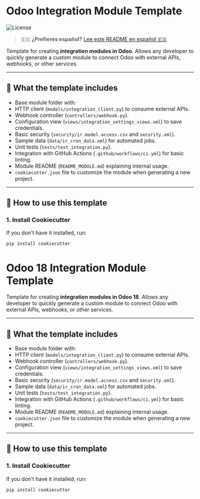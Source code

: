 # Odoo Integration Module Template

![License](https://img.shields.io/badge/License-MIT-green)

> 🇪🇸 **¿Prefieres español?** [Lee este README en español 🇪🇸](./README.es.md)

Template for creating **integration modules in Odoo**.
Allows any developer to quickly generate a custom module to connect Odoo with external APIs, webhooks, or other services.

---

## 🔹 What the template includes

- Base module folder with:
- HTTP client (`models/integration_client.py`) to consume external APIs.
- Webhook controller (`controllers/webhook.py`).
- Configuration view (`views/integration_settings_views.xml`) to save credentials.
- Basic security (`security/ir.model.access.csv` and `security.xml`).
- Sample data (`data/ir_cron_data.xml`) for automated jobs.
- Unit tests (`tests/test_integration.py`).
- Integration with GitHub Actions (`.github/workflows/ci.yml`) for basic linting.
- Module README (`README_MODULE.md`) explaining internal usage.
- `cookiecutter.json` file to customize the module when generating a new project.

---

## 🚀 How to use this template

### 1. Install Cookiecutter

If you don't have it installed, run:

```bash
pip install cookiecutter
```
# Odoo 18 Integration Module Template

Template for creating **integration modules in Odoo 18**.
Allows any developer to quickly generate a custom module to connect Odoo with external APIs, webhooks, or other services.

---

## 🔹 What the template includes

- Base module folder with:
- HTTP client (`models/integration_client.py`) to consume external APIs.
- Webhook controller (`controllers/webhook.py`).
- Configuration view (`views/integration_settings_views.xml`) to save credentials.
- Basic security (`security/ir.model.access.csv` and `security.xml`).
- Sample data (`data/ir_cron_data.xml`) for automated jobs.
- Unit tests (`tests/test_integration.py`).
- Integration with GitHub Actions (`.github/workflows/ci.yml`) for basic linting.
- Module README (`README_MODULE.md`) explaining internal usage.
- `cookiecutter.json` file to customize the module when generating a new project.

---

## 🚀 How to use this template

### 1. Install Cookiecutter

If you don't have it installed, run:

```bash
pip install cookiecutter

```